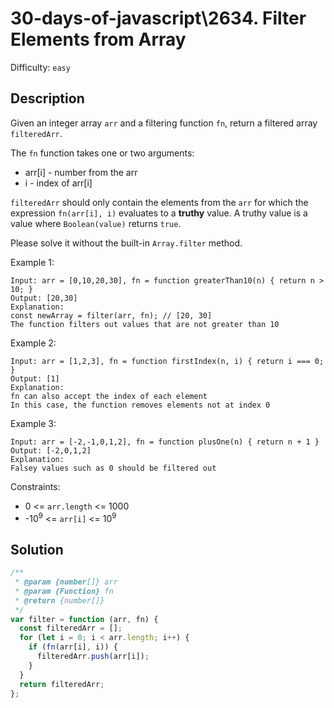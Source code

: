 # 30-days-of-javascript\2634. Filter Elements from Array

Difficulty: `easy`

## Description

Given an integer array `arr` and a filtering function `fn`, return a filtered array `filteredArr`.

The `fn` function takes one or two arguments:

- arr[i] - number from the arr
- i - index of arr[i]

`filteredArr` should only contain the elements from the `arr` for which the expression `fn(arr[i], i)` evaluates to a **truthy** value. A truthy value is a value where `Boolean(value)` returns `true`.

Please solve it without the built-in `Array.filter` method.

Example 1:

```
Input: arr = [0,10,20,30], fn = function greaterThan10(n) { return n > 10; }
Output: [20,30]
Explanation:
const newArray = filter(arr, fn); // [20, 30]
The function filters out values that are not greater than 10
```

Example 2:

```
Input: arr = [1,2,3], fn = function firstIndex(n, i) { return i === 0; }
Output: [1]
Explanation:
fn can also accept the index of each element
In this case, the function removes elements not at index 0
```

Example 3:

```
Input: arr = [-2,-1,0,1,2], fn = function plusOne(n) { return n + 1 }
Output: [-2,0,1,2]
Explanation:
Falsey values such as 0 should be filtered out
```

Constraints:

- 0 <= `arr.length` <= 1000
- -10<sup>9</sup> <= `arr[i]` <= 10<sup>9</sup>

## Solution

```js
/**
 * @param {number[]} arr
 * @param {Function} fn
 * @return {number[]}
 */
var filter = function (arr, fn) {
  const filteredArr = [];
  for (let i = 0; i < arr.length; i++) {
    if (fn(arr[i], i)) {
      filteredArr.push(arr[i]);
    }
  }
  return filteredArr;
};
```
